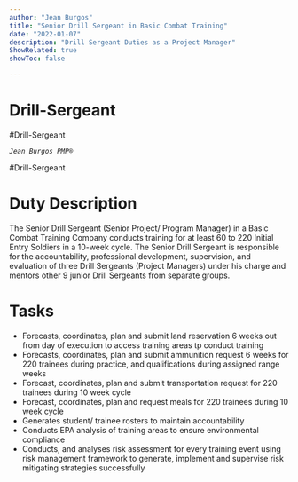 ```yaml
---
author: "Jean Burgos"
title: "Senior Drill Sergeant in Basic Combat Training"
date: "2022-01-07"
description: "Drill Sergeant Duties as a Project Manager"
ShowRelated: true
showToc: false

---
```

# 
# Drill-Sergeant
#Drill-Sergeant

*`Jean Burgos PMP®`*

#Drill-Sergeant

# Duty Description
The Senior Drill Sergeant (Senior Project/ Program Manager) in a Basic Combat Training Company conducts training for at least 60 to 220 Initial Entry Soldiers in a 10-week cycle. The Senior Drill Sergeant is responsible for the accountability, professional development, supervision, and evaluation of three Drill Sergeants (Project Managers) under his charge and mentors other 9 junior Drill Sergeants from separate groups.

# Tasks
- Forecasts, coordinates, plan and submit land reservation 6 weeks out from day of execution to access training areas tp conduct training
- Forecasts, coordinates, plan and submit ammunition request 6 weeks for 220 trainees during practice, and qualifications during assigned range weeks
- Forecast, coordinates, plan and submit transportation request for 220 trainees during 10 week cycle
- Forecast, coordinates, plan and request meals for 220 trainees during 10 week cycle
- Generates student/ trainee rosters to maintain accountability
- Conducts EPA analysis of training areas to ensure environmental compliance
- Conducts, and analyses risk assessment for every training event using risk management framework to generate, implement and supervise risk mitigating strategies successfully
